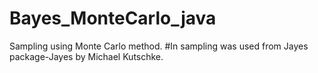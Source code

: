 # Bayes_MonteCarlo_java
Sampling using Monte Carlo method.
#In sampling was used from Jayes package-Jayes by Michael Kutschke.



